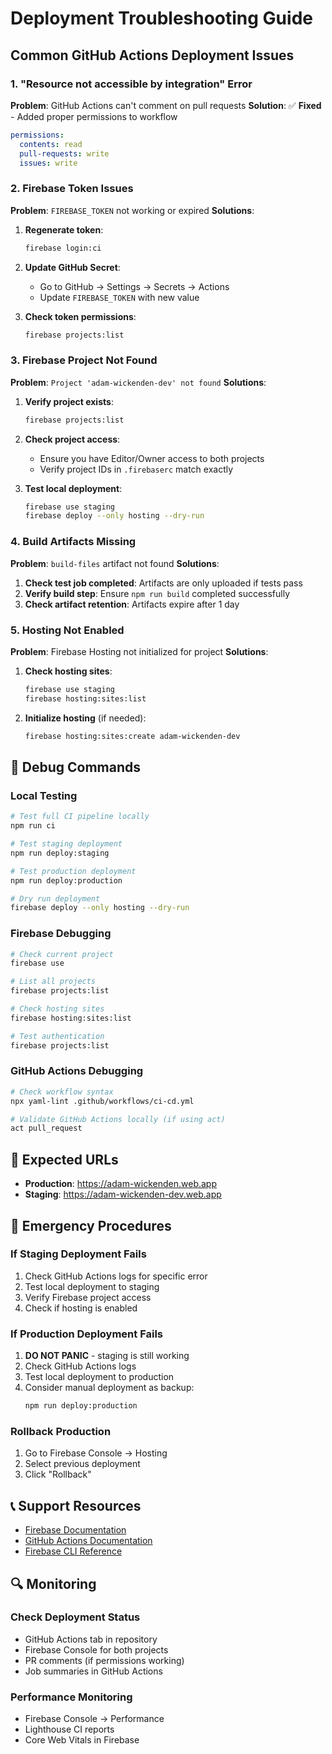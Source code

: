 # Deployment Troubleshooting Guide

## Common GitHub Actions Deployment Issues

### 1. "Resource not accessible by integration" Error

**Problem**: GitHub Actions can't comment on pull requests
**Solution**: ✅ **Fixed** - Added proper permissions to workflow

```yaml
permissions:
  contents: read
  pull-requests: write
  issues: write
```

### 2. Firebase Token Issues

**Problem**: `FIREBASE_TOKEN` not working or expired
**Solutions**:

1. **Regenerate token**:

   ```bash
   firebase login:ci
   ```

2. **Update GitHub Secret**:
   - Go to GitHub → Settings → Secrets → Actions
   - Update `FIREBASE_TOKEN` with new value

3. **Check token permissions**:
   ```bash
   firebase projects:list
   ```

### 3. Firebase Project Not Found

**Problem**: `Project 'adam-wickenden-dev' not found`
**Solutions**:

1. **Verify project exists**:

   ```bash
   firebase projects:list
   ```

2. **Check project access**:
   - Ensure you have Editor/Owner access to both projects
   - Verify project IDs in `.firebaserc` match exactly

3. **Test local deployment**:
   ```bash
   firebase use staging
   firebase deploy --only hosting --dry-run
   ```

### 4. Build Artifacts Missing

**Problem**: `build-files` artifact not found
**Solutions**:

1. **Check test job completed**: Artifacts are only uploaded if tests pass
2. **Verify build step**: Ensure `npm run build` completed successfully
3. **Check artifact retention**: Artifacts expire after 1 day

### 5. Hosting Not Enabled

**Problem**: Firebase Hosting not initialized for project
**Solutions**:

1. **Check hosting sites**:

   ```bash
   firebase use staging
   firebase hosting:sites:list
   ```

2. **Initialize hosting** (if needed):
   ```bash
   firebase hosting:sites:create adam-wickenden-dev
   ```

## 🔧 Debug Commands

### Local Testing

```bash
# Test full CI pipeline locally
npm run ci

# Test staging deployment
npm run deploy:staging

# Test production deployment
npm run deploy:production

# Dry run deployment
firebase deploy --only hosting --dry-run
```

### Firebase Debugging

```bash
# Check current project
firebase use

# List all projects
firebase projects:list

# Check hosting sites
firebase hosting:sites:list

# Test authentication
firebase projects:list
```

### GitHub Actions Debugging

```bash
# Check workflow syntax
npx yaml-lint .github/workflows/ci-cd.yml

# Validate GitHub Actions locally (if using act)
act pull_request
```

## 📱 Expected URLs

- **Production**: https://adam-wickenden.web.app
- **Staging**: https://adam-wickenden-dev.web.app

## 🚨 Emergency Procedures

### If Staging Deployment Fails

1. Check GitHub Actions logs for specific error
2. Test local deployment to staging
3. Verify Firebase project access
4. Check if hosting is enabled

### If Production Deployment Fails

1. **DO NOT PANIC** - staging is still working
2. Check GitHub Actions logs
3. Test local deployment to production
4. Consider manual deployment as backup:
   ```bash
   npm run deploy:production
   ```

### Rollback Production

1. Go to Firebase Console → Hosting
2. Select previous deployment
3. Click "Rollback"

## 📞 Support Resources

- [Firebase Documentation](https://firebase.google.com/docs/hosting)
- [GitHub Actions Documentation](https://docs.github.com/en/actions)
- [Firebase CLI Reference](https://firebase.google.com/docs/cli)

## 🔍 Monitoring

### Check Deployment Status

- GitHub Actions tab in repository
- Firebase Console for both projects
- PR comments (if permissions working)
- Job summaries in GitHub Actions

### Performance Monitoring

- Firebase Console → Performance
- Lighthouse CI reports
- Core Web Vitals in Firebase
